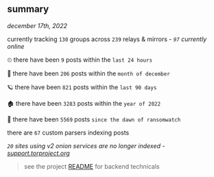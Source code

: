 
## summary
_december 17th, 2022_

currently tracking `130` groups across `239` relays & mirrors - _`97` currently online_

⏲ there have been `9` posts within the `last 24 hours`

🦈 there have been `206` posts within the `month of december`

🪐 there have been `821` posts within the `last 90 days`

🏚 there have been `3283` posts within the `year of 2022`

🦕 there have been `5569` posts `since the dawn of ransomwatch`

there are `67` custom parsers indexing posts

_`20` sites using v2 onion services are no longer indexed - [support.torproject.org](https://support.torproject.org/onionservices/v2-deprecation/)_

> see the project [README](https://github.com/joshhighet/ransomwatch#ransomwatch--) for backend technicals
